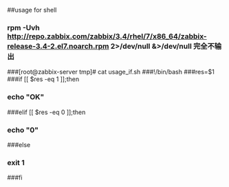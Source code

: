 ##usage for shell
### rpm -Uvh http://repo.zabbix.com/zabbix/3.4/rhel/7/x86_64/zabbix-release-3.4-2.el7.noarch.rpm 2>/dev/null &>/dev/null 完全不输出
###[root@zabbix-server tmp]# cat usage_if.sh 
###!/bin/bash
###res=$1
###if [[ $res -eq 1 ]];then
###    echo "OK"
###elif [[ $res -eq 0 ]];then 
###    echo "0"
###else
###    exit 1
###fi
